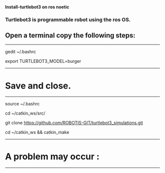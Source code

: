 #### Install-turtlebot3 on ros noetic

### Turtlebot3 is programmable robot using the ros OS.

## Open a terminal copy the following steps:

---

gedit ~/.bashrc

export TURTLEBOT3_MODEL=burger

---

# Save and close.

---

source ~/.bashrc

cd ~/catkin_ws/src/

git clone https://github.com/ROBOTIS-GIT/turtlebot3_simulations.git

cd ~/catkin_ws && catkin_make
 
 --- 
 
 # A problem may occur :
 
 ---
 
 
